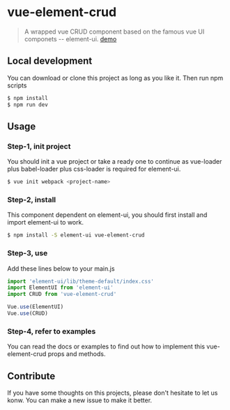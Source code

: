 # vue-element-crud

> A wrapped vue CRUD component based on the famous vue UI componets -- element-ui. [demo](https://cdn.rawgit.com/wisetc/vue-element-crud/ba84667b/index.html)

## Local development

You can download or clone this project as long as you like it. Then run npm scripts

```bash
$ npm install
$ npm run dev
```

## Usage

### Step-1, init project

You should init a vue project or take a ready one to continue as vue-loader plus babel-loader plus css-loader is required for element-ui.

```bash
$ vue init webpack <project-name>
```

### Step-2, install

This component dependent on element-ui, you should first install and import element-ui to work.

```bash
$ npm install -S element-ui vue-element-crud
```

### Step-3, use

Add these lines below to your main.js

```javascript
import 'element-ui/lib/theme-default/index.css'
import ElementUI from 'element-ui'
import CRUD from 'vue-element-crud'

Vue.use(ElementUI)
Vue.use(CRUD)
```

### Step-4, refer to examples

You can read the docs or examples to find out how to implement this vue-element-crud props and methods.

## Contribute

If you have some thoughts on this projects, please don't hesitate to let us konw. You can make a new issue to make it better.

